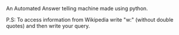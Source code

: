 An Automated Answer telling machine made using python.

P.S:
To access information from Wikipedia write "w:" (without double quotes) and then write your query.
